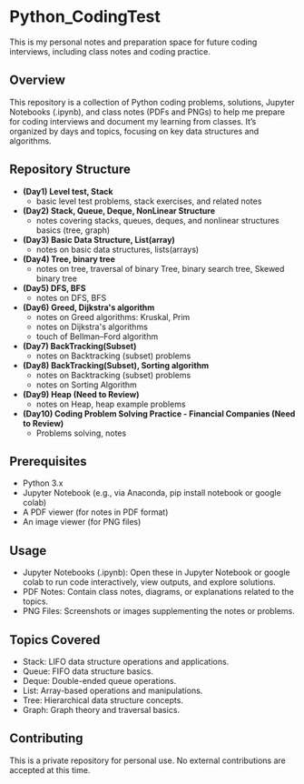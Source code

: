 # **Python_CodingTest**
This is my personal notes and preparation space for future coding interviews, including class notes and coding practice.

## Overview
This repository is a collection of Python coding problems, solutions, Jupyter Notebooks (.ipynb), and class notes (PDFs and PNGs) to help me prepare for coding interviews and document my learning from classes. It’s organized by days and topics, focusing on key data structures and algorithms.

## Repository Structure
- **(Day1) Level test, Stack**
   - basic level test problems, stack exercises, and related notes 
- **(Day2) Stack, Queue, Deque, NonLinear Structure**
   - notes covering stacks, queues, deques, and nonlinear structures basics (tree, graph)
- **(Day3) Basic Data Structure, List(array)**
   - notes on basic data structures, lists(arrays)
- **(Day4) Tree, binary tree** 
   - notes on tree, traversal of binary Tree, binary search tree, Skewed binary tree
- **(Day5) DFS, BFS** 
   - notes on DFS, BFS
- **(Day6) Greed, Dijkstra's algorithm**
   - notes on Greed algorithms: Kruskal, Prim
   - notes on Dijkstra's algorithms
   - touch of Bellman–Ford algorithm
- **(Day7) BackTracking(Subset)**
   - notes on Backtracking (subset) problems
- **(Day8) BackTracking(Subset), Sorting algorithm**
   - notes on Backtracking (subset) problems
   - notes on Sorting Algorithm
- **(Day9) Heap (Need to Review)**
   - notes on Heap, heap example problems
- **(Day10) Coding Problem Solving Practice - Financial Companies (Need to Review)**
   - Problems solving, notes
  
## Prerequisites
- Python 3.x
- Jupyter Notebook (e.g., via Anaconda, pip install notebook or google colab)
- A PDF viewer (for notes in PDF format)
- An image viewer (for PNG files)

## Usage
- Jupyter Notebooks (.ipynb): Open these in Jupyter Notebook or google colab to run code interactively, view outputs, and explore solutions.
- PDF Notes: Contain class notes, diagrams, or explanations related to the topics.
- PNG Files: Screenshots or images supplementing the notes or problems.

## Topics Covered
- Stack: LIFO data structure operations and applications.
- Queue: FIFO data structure basics.
- Deque: Double-ended queue operations.
- List: Array-based operations and manipulations.
- Tree: Hierarchical data structure concepts.
- Graph: Graph theory and traversal basics.

## Contributing
This is a private repository for personal use. No external contributions are accepted at this time.
